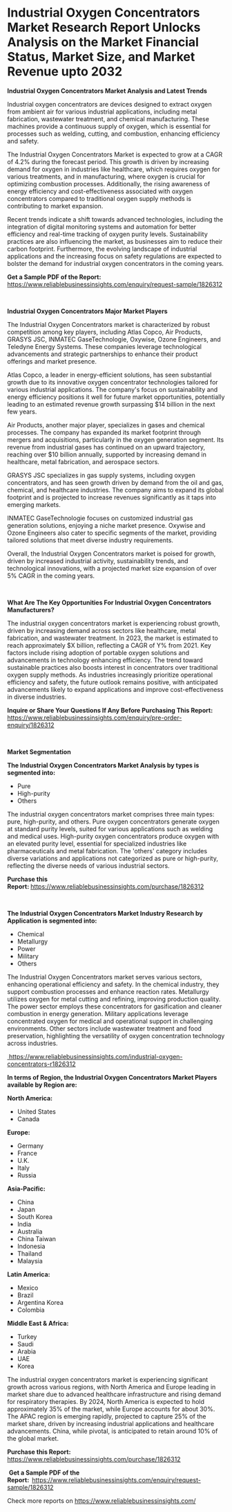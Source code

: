 <p><h1>Industrial Oxygen Concentrators Market Research Report Unlocks Analysis on the Market Financial Status, Market Size, and Market Revenue upto 2032</h1></p><p><strong>Industrial Oxygen Concentrators Market Analysis and Latest Trends</strong></p>
<p><p>Industrial oxygen concentrators are devices designed to extract oxygen from ambient air for various industrial applications, including metal fabrication, wastewater treatment, and chemical manufacturing. These machines provide a continuous supply of oxygen, which is essential for processes such as welding, cutting, and combustion, enhancing efficiency and safety.</p><p>The Industrial Oxygen Concentrators Market is expected to grow at a CAGR of 4.2% during the forecast period. This growth is driven by increasing demand for oxygen in industries like healthcare, which requires oxygen for various treatments, and in manufacturing, where oxygen is crucial for optimizing combustion processes. Additionally, the rising awareness of energy efficiency and cost-effectiveness associated with oxygen concentrators compared to traditional oxygen supply methods is contributing to market expansion.</p><p>Recent trends indicate a shift towards advanced technologies, including the integration of digital monitoring systems and automation for better efficiency and real-time tracking of oxygen purity levels. Sustainability practices are also influencing the market, as businesses aim to reduce their carbon footprint. Furthermore, the evolving landscape of industrial applications and the increasing focus on safety regulations are expected to bolster the demand for industrial oxygen concentrators in the coming years.</p></p>
<p><strong>Get a Sample PDF of the Report:&nbsp;</strong> <a href="https://www.reliablebusinessinsights.com/enquiry/request-sample/1826312?utm_campaign=3547&utm_medium=2&utm_source=Github&utm_content=ia&utm_term=09042025&utm_id=industrial-oxygen-concentrators">https://www.reliablebusinessinsights.com/enquiry/request-sample/1826312</a></p>
<p>&nbsp;</p>
<p><strong>Industrial Oxygen Concentrators Major Market Players</strong></p>
<p><p>The Industrial Oxygen Concentrators market is characterized by robust competition among key players, including Atlas Copco, Air Products, GRASYS JSC, INMATEC GaseTechnologie, Oxywise, Ozone Engineers, and Teledyne Energy Systems. These companies leverage technological advancements and strategic partnerships to enhance their product offerings and market presence.</p><p>Atlas Copco, a leader in energy-efficient solutions, has seen substantial growth due to its innovative oxygen concentrator technologies tailored for various industrial applications. The company's focus on sustainability and energy efficiency positions it well for future market opportunities, potentially leading to an estimated revenue growth surpassing $14 billion in the next few years.</p><p>Air Products, another major player, specializes in gases and chemical processes. The company has expanded its market footprint through mergers and acquisitions, particularly in the oxygen generation segment. Its revenue from industrial gases has continued on an upward trajectory, reaching over $10 billion annually, supported by increasing demand in healthcare, metal fabrication, and aerospace sectors.</p><p>GRASYS JSC specializes in gas supply systems, including oxygen concentrators, and has seen growth driven by demand from the oil and gas, chemical, and healthcare industries. The company aims to expand its global footprint and is projected to increase revenues significantly as it taps into emerging markets.</p><p>INMATEC GaseTechnologie focuses on customized industrial gas generation solutions, enjoying a niche market presence. Oxywise and Ozone Engineers also cater to specific segments of the market, providing tailored solutions that meet diverse industry requirements.</p><p>Overall, the Industrial Oxygen Concentrators market is poised for growth, driven by increased industrial activity, sustainability trends, and technological innovations, with a projected market size expansion of over 5% CAGR in the coming years.</p></p>
<p>&nbsp;</p>
<p><strong>What Are The Key Opportunities For Industrial Oxygen Concentrators Manufacturers?</strong></p>
<p><p>The industrial oxygen concentrators market is experiencing robust growth, driven by increasing demand across sectors like healthcare, metal fabrication, and wastewater treatment. In 2023, the market is estimated to reach approximately $X billion, reflecting a CAGR of Y% from 2021. Key factors include rising adoption of portable oxygen solutions and advancements in technology enhancing efficiency. The trend toward sustainable practices also boosts interest in concentrators over traditional oxygen supply methods. As industries increasingly prioritize operational efficiency and safety, the future outlook remains positive, with anticipated advancements likely to expand applications and improve cost-effectiveness in diverse industries.</p></p>
<p><strong>Inquire or Share Your Questions If Any Before Purchasing This Report:</strong> <a href="https://www.reliablebusinessinsights.com/enquiry/pre-order-enquiry/1826312?utm_campaign=3547&utm_medium=2&utm_source=Github&utm_content=ia&utm_term=09042025&utm_id=industrial-oxygen-concentrators">https://www.reliablebusinessinsights.com/enquiry/pre-order-enquiry/1826312</a></p>
<p>&nbsp;</p>
<p><strong>Market Segmentation</strong></p>
<p><strong>The Industrial Oxygen Concentrators Market Analysis by types is segmented into:</strong></p>
<p><ul><li>Pure</li><li>High-purity</li><li>Others</li></ul></p>
<p><p>The industrial oxygen concentrators market comprises three main types: pure, high-purity, and others. Pure oxygen concentrators generate oxygen at standard purity levels, suited for various applications such as welding and medical uses. High-purity oxygen concentrators produce oxygen with an elevated purity level, essential for specialized industries like pharmaceuticals and metal fabrication. The 'others' category includes diverse variations and applications not categorized as pure or high-purity, reflecting the diverse needs of various industrial sectors.</p></p>
<p><strong>Purchase this Report:&nbsp;</strong><a href="https://www.reliablebusinessinsights.com/purchase/1826312?utm_campaign=3547&utm_medium=2&utm_source=Github&utm_content=ia&utm_term=09042025&utm_id=industrial-oxygen-concentrators">https://www.reliablebusinessinsights.com/purchase/1826312</a></p>
<p>&nbsp;</p>
<p><strong>The Industrial Oxygen Concentrators Market Industry Research by Application is segmented into:</strong></p>
<p><ul><li>Chemical</li><li>Metallurgy</li><li>Power</li><li>Military</li><li>Others</li></ul></p>
<p><p>The Industrial Oxygen Concentrators market serves various sectors, enhancing operational efficiency and safety. In the chemical industry, they support combustion processes and enhance reaction rates. Metallurgy utilizes oxygen for metal cutting and refining, improving production quality. The power sector employs these concentrators for gasification and cleaner combustion in energy generation. Military applications leverage concentrated oxygen for medical and operational support in challenging environments. Other sectors include wastewater treatment and food preservation, highlighting the versatility of oxygen concentration technology across industries.</p></p>
<p><a href="https://www.reliablebusinessinsights.com/industrial-oxygen-concentrators-r1826312?utm_campaign=3547&utm_medium=2&utm_source=Github&utm_content=ia&utm_term=09042025&utm_id=industrial-oxygen-concentrators">&nbsp;https://www.reliablebusinessinsights.com/industrial-oxygen-concentrators-r1826312</a></p>
<p><strong>In terms of Region, the Industrial Oxygen Concentrators Market Players available by Region are:</strong></p>
<p>
    <p> <strong> North America: </strong>
        <ul>
            <li>United States</li>
            <li>Canada</li>
        </ul>
        </p> 
    <p> <strong> Europe: </strong>
        <ul>
            <li>Germany</li>
            <li>France</li>
            <li>U.K.</li>
            <li>Italy</li>
            <li>Russia</li>
        </ul>
        </p> 
    <p> <strong> Asia-Pacific: </strong>
        <ul>
            <li>China</li>
            <li>Japan</li>
            <li>South Korea</li>
            <li>India</li>
            <li>Australia</li>
            <li>China Taiwan</li>
            <li>Indonesia</li>
            <li>Thailand</li>
            <li>Malaysia</li>
        </ul>
        </p> 
    <p> <strong> Latin America: </strong>
        <ul>
            <li>Mexico</li>
            <li>Brazil</li>
            <li>Argentina Korea</li>
            <li>Colombia</li>
        </ul>
        </p> 
    <p> <strong> Middle East & Africa: </strong>
        <ul>
            <li>Turkey</li>
            <li>Saudi</li>
            <li>Arabia</li>
            <li>UAE</li>
            <li>Korea</li>
        </ul>
    </p>
    </p>
<p><p>The industrial oxygen concentrators market is experiencing significant growth across various regions, with North America and Europe leading in market share due to advanced healthcare infrastructure and rising demand for respiratory therapies. By 2024, North America is expected to hold approximately 35% of the market, while Europe accounts for about 30%. The APAC region is emerging rapidly, projected to capture 25% of the market share, driven by increasing industrial applications and healthcare advancements. China, while pivotal, is anticipated to retain around 10% of the global market.</p></p>
<p><strong>Purchase this Report: </strong><a href="https://www.reliablebusinessinsights.com/purchase/1826312?utm_campaign=3547&utm_medium=2&utm_source=Github&utm_content=ia&utm_term=09042025&utm_id=industrial-oxygen-concentrators">https://www.reliablebusinessinsights.com/purchase/1826312</a></p>
<p>&nbsp;<strong>Get a Sample PDF of the Report:&nbsp;&nbsp;</strong><a href="https://www.reliablebusinessinsights.com/enquiry/request-sample/1826312?utm_campaign=3547&utm_medium=2&utm_source=Github&utm_content=ia&utm_term=09042025&utm_id=industrial-oxygen-concentrators">https://www.reliablebusinessinsights.com/enquiry/request-sample/1826312</a></p>
<p><strong></strong></p>
<p>Check more reports on <a href="https://www.reliablebusinessinsights.com/?utm_campaign=3547&utm_medium=2&utm_source=Github&utm_content=ia&utm_term=09042025&utm_id=industrial-oxygen-concentrators">https://www.reliablebusinessinsights.com/</a></p>